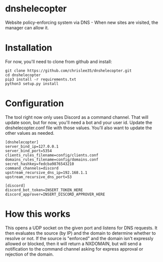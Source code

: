 # dnshelecopter
Website policy-enforcing system via DNS - When new sites are visited, the manager can allow it.

# Installation

For now, you'll need to clone from github and install:

    git clone https://github.com/chrislee35/dnshelecopter.git
    cd dnshelecopter
    pip3 install -r requirements.txt
    python3 setup.py install

# Configuration

The tool right now only uses Discord as a command channel.  That will update soon, but for now, you'll need a bot and your user id.  Update the dnshelecopter.conf file with those values.  You'll also want to update the other values as needed.

    [dnshelecopter]
    server_bind_ip=127.0.0.1
    server_bind_port=5354
    clients_rules_filename=config/clients.conf
    domains_rules_filename=config/domains.conf
    secret_hashkey=fedcba9876543210
    command_channels=discord
    upstream_recursive_dns_ip=192.168.1.1
    upstream_recursive_dns_port=53

    [discord]
    discord_bot_token=INSERT_TOKEN_HERE
    discord_approver=INSERT_DISCORD_APPROVER_HERE

# How this works

This opens a UDP socket on the given port and listens for DNS requests.  It then evaluates the source (by IP) and the domain to determine whether to resolve or not.  If the source is "enforced" and the domain isn't expressly allowed or blocked, then it will return a NXDOMAIN, but will send a notification to the command channel asking for express approval or rejection of the domain.
